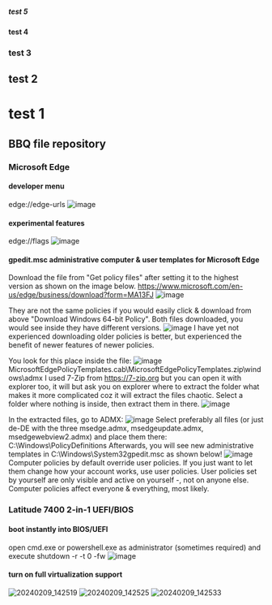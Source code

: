 ##### test 5
#### test 4
### test 3
## test 2
# test 1

## BBQ file repository

### Microsoft Edge

#### developer menu
edge://edge-urls
![image](https://github.com/Z3l2A/BBQ/assets/115247664/94c34ff3-31b5-4ab4-9b3c-2da8200df265)

#### experimental features
edge://flags
![image](https://github.com/Z3l2A/BBQ/assets/115247664/504ea650-69c5-4425-9363-04bf27ad7545)

#### gpedit.msc administrative computer & user templates for Microsoft Edge
Download the file from "Get policy files" after setting it to the highest version as shown on the image below.
https://www.microsoft.com/en-us/edge/business/download?form=MA13FJ
![image](https://github.com/Z3l2A/BBQ/assets/115247664/43cd9bf4-76bc-436e-b891-21c76509a22e)

They are not the same policies if you would easily click & download from above "Download Windows 64-bit Policy".
Both files downloaded, you would see inside they have different versions.
![image](https://github.com/Z3l2A/BBQ/assets/115247664/5cf2a53b-4fa3-43e4-a3f2-18b4dad973da)
I have yet not experienced downloading older policies is better, but experienced the benefit of newer features of newer policies.

You look for this place inside the file:
![image](https://github.com/Z3l2A/BBQ/assets/115247664/34a0e1db-b5d2-4c8f-b5ba-116e5e4cd6ea)
MicrosoftEdgePolicyTemplates.cab\MicrosoftEdgePolicyTemplates.zip\windows\admx
I used 7-Zip from https://7-zip.org but you can open it with explorer too, it will but ask you on explorer where to extract the folder what makes it more complicated coz it will extract the files chaotic. Select a folder where nothing is inside, then extract them in there.
![image](https://github.com/Z3l2A/BBQ/assets/115247664/f0000498-5818-4c52-a6a8-1988ec5abfaf)

In the extracted files, go to ADMX:
![image](https://github.com/Z3l2A/BBQ/assets/115247664/019baeb0-56cb-4ef0-9500-43dab2550723)
Select preferably all files (or just de-DE with the three msedge.admx, msedgeupdate.admx, msedgewebview2.admx) and place them there:
C:\Windows\PolicyDefinitions
Afterwards, you will see new administrative templates in C:\Windows\System32gpedit.msc as shown below!
![image](https://github.com/Z3l2A/BBQ/assets/115247664/f6ad7e29-1d62-4c10-ae69-46ea88c2d3e7)
Computer policies by default override user policies. If you just want to let them change how your account works, use user policies. User policies set by yourself are only visible and active on yourself -, not on anyone else. Computer policies affect everyone & everything, most likely.

### Latitude 7400 2-in-1 UEFI/BIOS

#### boot instantly into BIOS/UEFI
open cmd.exe or powershell.exe as administrator (sometimes required) and execute
shutdown -r -t 0 -fw
![image](https://github.com/Z3l2A/BBQ/assets/115247664/da268707-bcf2-4113-bc24-788d02f9cd27)

#### turn on full virtualization support
![20240209_142519](https://github.com/Z3l2A/BBQ/assets/115247664/aa1c78ec-4338-46bf-9e18-0b0351e3e5ff)
![20240209_142525](https://github.com/Z3l2A/BBQ/assets/115247664/dfdff861-9e7c-41e7-b167-80cbd066567a)
![20240209_142533](https://github.com/Z3l2A/BBQ/assets/115247664/f1456912-c1d3-443b-86cb-002734d956a9)
